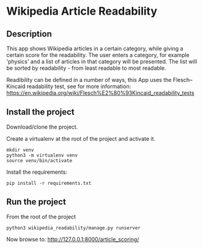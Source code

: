 # Wikipedia Article Readability


## Description

This app shows Wikipedia articles in a certain category, while giving a certain score for the readability.
The user enters a category, for example 'physics' and a list of articles in that category will be presented.
The list will be sorted by readability - from least readable to most readable.

Readibility can be defined in a number of ways, this App uses the Flesch–Kincaid readability test, 
see for more information: https://en.wikipedia.org/wiki/Flesch%E2%80%93Kincaid_readability_tests

## Install the project

Download/clone the project.

Create a virtualenv at the root of the project and activate it.
```
mkdir venv
python3 -m virtualenv venv
source venv/bin/activate
```

Install the requirements:
```
pip install -r requirements.txt
```

## Run the project

From the root of the project
```
python3 wikipedia_readability/manage.py runserver
```

Now browse to: http://127.0.0.1:8000/article_scoring/

